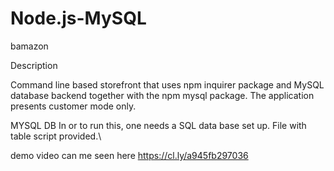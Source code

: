 # Node.js-MySQL
bamazon


Description

Command line based storefront that uses npm inquirer package and MySQL database backend together with the npm mysql package. The application presents customer mode only.

MYSQL DB
In or to run this, one needs a SQL data base set up. File with table script provided.\

demo video can me seen here
https://cl.ly/a945fb297036
